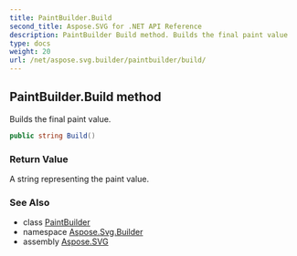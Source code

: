 ```yaml
---
title: PaintBuilder.Build
second_title: Aspose.SVG for .NET API Reference
description: PaintBuilder Build method. Builds the final paint value
type: docs
weight: 20
url: /net/aspose.svg.builder/paintbuilder/build/
---
```

## PaintBuilder.Build method

Builds the final paint value.

```csharp
public string Build()
```

### Return Value

A string representing the paint value.

### See Also

* class [PaintBuilder](../)
* namespace [Aspose.Svg.Builder](../../../aspose.svg.builder/)
* assembly [Aspose.SVG](../../../)
